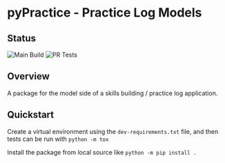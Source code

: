 # pyPractice - Practice Log Models

## Status

![Main Build](https://github.com/SamAikin/pypractice/actions/workflows/main-build.yml/badge.svg)
![PR Tests](https://github.com/SamAikin/pypractice/actions/workflows/pr-test-checks.yml/badge.svg)

## Overview

A package for the model side of a skills building / practice log application.

## Quickstart

Create a virtual environment using the `dev-requirements.txt` file, and then tests can be run with `python -m tox`

Install the package from local source like `python -m pip install .`
